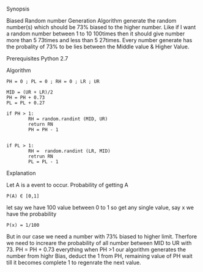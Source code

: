 Synopsis

Biased Random number Generation Algorithm generate  the random number(s) which should be 73% biased to the higher number.
Like if I want a random number between 1 to 10 100times then it should give number more than 5 73times and less than 5 27times.
Every number generate has the probality of 73% to be lies between the Middle value & Higher Value.

Prerequisites
Python 2.7

Algorithm

	PH = 0 ; PL = 0 ; RH = 0 ; LR ; UR

	MID = (UR + LR)/2
	PH = PH + 0.73
	PL = PL + 0.27

	if PH > 1:
    		RH = random.randint (MID, UR)
    		return RN
    		PH = PH - 1


	if PL > 1:
    		RH =  random.randint (LR, MID)
    		retrun RN
    		PL = PL - 1


Explanation 

Let A is a event to occur. 
Probability of getting A

	P(A) Є [0,1]  

let say we have 100 value between 0 to 1  so get any single value, say x
we have the probability

	P(x) = 1/100

But in our case we need a number with 73% biased to higher limit.
Therfore we need to increare the probability of all number between MID to UR with 73.
PH = PH + 0.73
everything when PH >1 our algorithm generates the number from highr Bias, deduct the 1 from PH, remaining value of PH wait till it becomes complete 1 to regenrate the next value.
